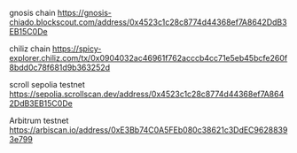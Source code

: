 gnosis chain
https://gnosis-chiado.blockscout.com/address/0x4523c1c28c8774d44368ef7A8642DdB3EB15C0De

chiliz chain
https://spicy-explorer.chiliz.com/tx/0x0904032ac46961f762acccb4cc71e5eb45bcfe260f8bdd0c78f681d9b363252d

scroll sepolia testnet
https://sepolia.scrollscan.dev/address/0x4523c1c28c8774d44368ef7A8642DdB3EB15C0De

Arbitrum testnet
https://arbiscan.io/address/0xE3Bb74C0A5FEb080c38621c3DdEC96288393e799
